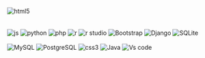 <!--Tecnologia que mais uso meu dia-->
<div style="display:inline-block">
  <br/>
  <img align="center" alt="html5" src="https://img.shields.io/badge/HTML5-E34F26?style=for-the-badge&logo=html5&logoColor=white">
</div>
<div style="display:inline-block">
  <br/>
  <img align="center" alt="js" src="https://img.shields.io/badge/JavaScript-323330?style=for-the-badge&logo=javascript&logoColor=F7DF1E"/>
<div style="display:inline-block">
  <br/>
  <img align="center" alt="python" src="https://img.shields.io/badge/Python-14354C?style=for-the-badge&logo=python&logoColor=white">
</div>
<div style="display:inline-block">
  <br/>
<img align="center" alt="php" src="https://img.shields.io/badge/PHP-777BB4?style=for-the-badge&logo=php&logoColor=white">
</div>
<div style="display:inline-block">
  <br/>
<img align="center" alt="r" src="https://img.shields.io/badge/R-276DC3?style=for-the-badge&logo=r&logoColor=white">
</div>
<div style="display:inline-block">
  <br/>
  <img align="center" alt="r studio" src="https://img.shields.io/badge/RStudio-75AADB?style=for-the-badge&logo=RStudio&logoColor=white">
</div>
<div style="display:inline-block">
  <br/>
<img align="center" alt="Bootstrap"src="https://img.shields.io/badge/Bootstrap-563D7C?style=for-the-badge&logo=bootstrap&logoColor=white">
</div>
<div style="display:inline-block">
<br/>
<img align="center" alt="Django"src="https://img.shields.io/badge/Django-092E20?style=for-the-badge&logo=django&logoColor=white">
</div>
<div style="display:inline-block">
 <br/>
<img align="center" alt="SQLite"src="https://img.shields.io/badge/SQLite-07405E?style=for-the-badge&logo=sqlite&logoColor=white">
</div>
<div style="display:inline-block"> 
<br/>
<img align="center" alt="MySQL"src="https://img.shields.io/badge/MySQL-00000F?style=for-the-badge&logo=mysql&logoColor=white">
</div>
<div style="display:inline-block">
<br>
<img align="center" alt="PostgreSQL"src="https://img.shields.io/badge/PostgreSQL-316192?style=for-the-badge&logo=postgresql&logoColor=white">
</div>
<div style="display:inline-block">
<br>
<img align="center" alt="css3"src="https://img.shields.io/badge/CSS3-1572B6?style=for-the-badge&logo=css3&logoColor=white">
</div>
<div style="display:inline-block">
<br>
<img align="center" alt="Java"src="https://img.shields.io/badge/Java-ED8B00?style=for-the-badge&logo=openjdk&logoColor=white">
</div>
<div style="display:inline-block">
<br>
<img align="center" alt="Vs code"src="https://img.shields.io/badge/Visual_Studio_Code-0078D4?style=for-the-badge&logo=visual%20studio%20code&logoColor=white">
</div>
<div style="display:inline-block">
<br>










